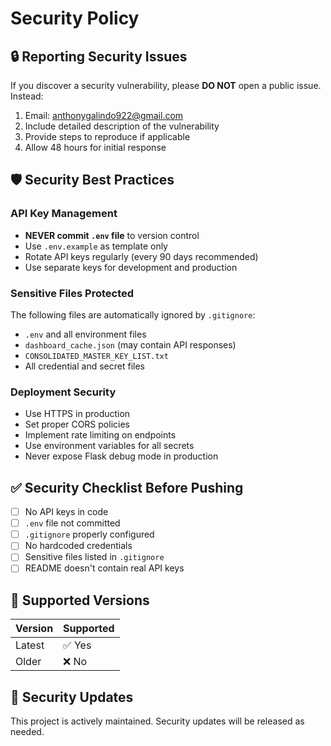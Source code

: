 # Security Policy

## 🔒 Reporting Security Issues

If you discover a security vulnerability, please **DO NOT** open a public issue. Instead:

1. Email: anthonygalindo922@gmail.com
2. Include detailed description of the vulnerability
3. Provide steps to reproduce if applicable
4. Allow 48 hours for initial response

## 🛡️ Security Best Practices

### API Key Management
- **NEVER commit `.env` file** to version control
- Use `.env.example` as template only
- Rotate API keys regularly (every 90 days recommended)
- Use separate keys for development and production

### Sensitive Files Protected
The following files are automatically ignored by `.gitignore`:
- `.env` and all environment files
- `dashboard_cache.json` (may contain API responses)
- `CONSOLIDATED_MASTER_KEY_LIST.txt` 
- All credential and secret files

### Deployment Security
- Use HTTPS in production
- Set proper CORS policies
- Implement rate limiting on endpoints
- Use environment variables for all secrets
- Never expose Flask debug mode in production

## ✅ Security Checklist Before Pushing

- [ ] No API keys in code
- [ ] `.env` file not committed
- [ ] `.gitignore` properly configured
- [ ] No hardcoded credentials
- [ ] Sensitive files listed in `.gitignore`
- [ ] README doesn't contain real API keys

## 🔐 Supported Versions

| Version | Supported          |
| ------- | ------------------ |
| Latest  | ✅ Yes             |
| Older   | ❌ No              |

## 📝 Security Updates

This project is actively maintained. Security updates will be released as needed.
